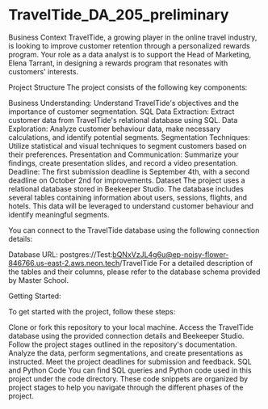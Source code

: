 # TravelTide_DA_205_preliminary
Business Context
TravelTide, a growing player in the online travel industry, is looking to improve customer retention through a personalized rewards program. Your role as a data analyst is to support the Head of Marketing, Elena Tarrant, in designing a rewards program that resonates with customers' interests.

Project Structure
The project consists of the following key components:

Business Understanding: Understand TravelTide's objectives and the importance of customer segmentation.
SQL Data Extraction: Extract customer data from TravelTide's relational database using SQL.
Data Exploration: Analyze customer behaviour data, make necessary calculations, and identify potential segments.
Segmentation Techniques: Utilize statistical and visual techniques to segment customers based on their preferences.
Presentation and Communication: Summarize your findings, create presentation slides, and record a video presentation.
Deadline: The first submission deadline is September 4th, with a second deadline on October 2nd for improvements.
Dataset
The project uses a relational database stored in Beekeeper Studio. The database includes several tables containing information about users, sessions, flights, and hotels. This data will be leveraged to understand customer behaviour and identify meaningful segments.

You can connect to the TravelTide database using the following connection details:

Database URL: postgres://Test:bQNxVzJL4g6u@ep-noisy-flower-846766.us-east-2.aws.neon.tech/TravelTide
For a detailed description of the tables and their columns, please refer to the database schema provided by Master School.

Getting Started:

To get started with the project, follow these steps:

Clone or fork this repository to your local machine.
Access the TravelTide database using the provided connection details and Beekeeper Studio.
Follow the project stages outlined in the repository's documentation.
Analyze the data, perform segmentations, and create presentations as instructed.
Meet the project deadlines for submission and feedback.
SQL and Python Code
You can find SQL queries and Python code used in this project under the code directory. These code snippets are organized by project stages to help you navigate through the different phases of the project.
